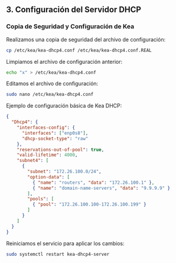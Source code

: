 ## 3. Configuración del Servidor DHCP

### Copia de Seguridad y Configuración de Kea
Realizamos una copia de seguridad del archivo de configuración:

```bash
cp /etc/kea/kea-dhcp4.conf /etc/kea/kea-dhcp4.conf.REAL
```

Limpiamos el archivo de configuración anterior:

```bash
echo "x" > /etc/kea/kea-dhcp4.conf
```

Editamos el archivo de configuración:

```bash
sudo nano /etc/kea/kea-dhcp4.conf
```

Ejemplo de configuración básica de Kea DHCP:

```json
{
  "Dhcp4": {
    "interfaces-config": {
      "interfaces": ["enp0s8"],
      "dhcp-socket-type": "raw"
    },
    "reservations-out-of-pool": true,
    "valid-lifetime": 4000,
    "subnet4": [
      {
        "subnet": "172.26.100.0/24",
        "option-data": [
          { "name": "routers", "data": "172.26.100.1" },
          { "name": "domain-name-servers", "data": "9.9.9.9" }
        ],
        "pools": [
          { "pool": "172.26.100.100-172.26.100.199" }
        ]
      }
    ]
  }
}
```

Reiniciamos el servicio para aplicar los cambios:

```bash
sudo systemctl restart kea-dhcp4-server
```


